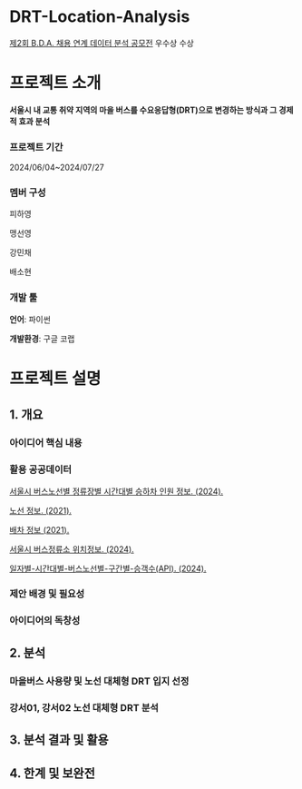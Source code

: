 # DRT-Location-Analysis
[제2회 B.D.A. 채용 연계 데이터 분석 공모전](https://cerulean-cord-e77.notion.site/2-B-D-A-9c6d89fccccf4ccf8079e5570d854a19) 우수상 수상



# 프로젝트 소개
<b>  서울시 내 교통 취약 지역의 마을 버스를 수요응답형(DRT)으로 변경하는 방식과 그 경제적 효과 분석 </b>
### 프로젝트 기간
2024/06/04~2024/07/27
### 멤버 구성
피하영

맹선영

강민채

배소현

### 개발 툴
**언어**: 파이썬

**개발환경**: 구글 코랩




# 프로젝트 설명

## 1. 개요
### 아이디어 핵심 내용
### 활용 공공데이터
[서울시 버스노선별 정류장별 시간대별 승하차 인원 정보. (2024).](https://data.seoul.go.kr/dataList/OA-12913/S/1/datasetView.do)

[노선 정보. (2021).](https://t-data.seoul.go.kr/dataprovide/trafficdataviewfile.do?data_id=53)

[배차 정보 (2021).](https://t-data.seoul.go.kr/dataprovide/trafficdataviewfile.do?data_id=72)

[서울시 버스정류소 위치정보. (2024).](https://data.seoul.go.kr/dataList/OA-15067/S/1/datasetView.do)

[일자별-시간대별-버스노선별-구간별-승객수(API). (2024).](https://t-data.seoul.go.kr/dataprovide/trafficdataviewopenapi.do?data_id=1025)
### 제안 배경 및 필요성
### 아이디어의 독창성


## 2. 분석
### 마을버스 사용량 및 노선 대체형 DRT 입지 선정
### 강서01, 강서02 노선 대체형 DRT 분석


## 3. 분석 결과 및 활용


## 4. 한계 및 보완전



